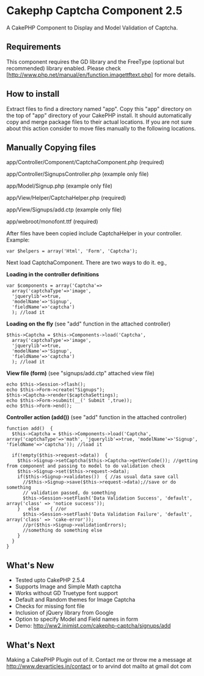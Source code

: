 Cakephp Captcha Component 2.5
=============================

A CakePHP Component to Display and Model Validation of Captcha.

Requirements
--------------------
This component requires the GD library and the FreeType (optional but recommended) library enabled. Please check [http://www.php.net/manual/en/function.imagettftext.php] for more details.


How to install
--------------------

Extract files to find a directory named "app". Copy this "app" directory on the top of "app" directory of your CakePHP install. It should automatically copy and merge package files to their actual locations. If you are not sure about this action consider to move files manually to the following locations.

Manually Copying files
--------------------
app/Controller/Component/CaptchaComponent.php (required)

app/Controller/SignupsController.php (example only file)

app/Model/Signup.php (example only file)

app/View/Helper/CaptchaHelper.php (required)

app/View/Signups/add.ctp (example only file)

app/webroot/monofont.ttf (required)

After files have been copied include CaptchaHelper in your controller. Example:

    var $helpers = array('Html', 'Form', 'Captcha');

Next load CaptchaComponent. There are two ways to do it. eg.,

**Loading in the controller definitions**

    var $components = array('Captcha'=> 
      array('captchaType'=>'image', 
      'jquerylib'=>true, 
      'modelName'=>'Signup', 
      'fieldName'=>'captcha')
      ); //load it

**Loading on the fly** (see "add" function in the attached controller)

    $this->Captcha = $this->Components->load('Captcha', 
      array('captchaType'=>'image', 
      'jquerylib'=>true, 
      'modelName'=>'Signup', 
      'fieldName'=>'captcha')
      ); //load it

**View file (form)** (see "signups/add.ctp" attached view file)

    echo $this->Session->flash();
    echo $this->Form->create("Signups"); 
    $this->Captcha->render($captchaSettings);
    echo $this->Form->submit(__(' Submit ',true));
    echo $this->Form->end();

**Controller action (add())** (see "add" function in the attached controller)

    function add()	{
      $this->Captcha = $this->Components->load('Captcha', array('captchaType'=>'math', 'jquerylib'=>true, 'modelName'=>'Signup', 'fieldName'=>'captcha')); //load it

      if(!empty($this->request->data))	{
        $this->Signup->setCaptcha($this->Captcha->getVerCode()); //getting from component and passing to model to do validation check
        $this->Signup->set($this->request->data);
        if($this->Signup->validates())	{ //as usual data save call
          //$this->Signup->save($this->request->data);//save or do something
          // validation passed, do something
          $this->Session->setFlash('Data Validation Success', 'default', array('class' => 'notice success'));
        }	else	{ //or
          $this->Session->setFlash('Data Validation Failure', 'default', array('class' => 'cake-error'));
          //pr($this->Signup->validationErrors);
          //something do something else
        }
      }
    }

What's New
--------------------
* Tested upto CakePHP 2.5.4
* Supports Image and Simple Math captcha
* Works without GD Truetype font support
* Default and Random themes for Image Captcha
* Checks for missing font file
* Inclusion of jQuery library from Google
* Option to specify Model and Field names in form
* Demo: http://ww2.inimist.com/cakephp-captcha/signups/add

What's Next
--------------------

Making a CakePHP Plugin out of it. Contact me or throw me a message at http://www.devarticles.in/contact or to arvind dot mailto at gmail dot com
